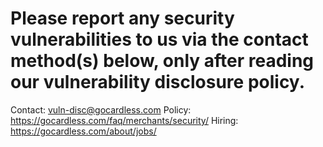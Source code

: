 # Please report any security vulnerabilities to us via the contact method(s) below, only after reading our vulnerability disclosure policy.

Contact: vuln-disc@gocardless.com
Policy: https://gocardless.com/faq/merchants/security/
Hiring: https://gocardless.com/about/jobs/
